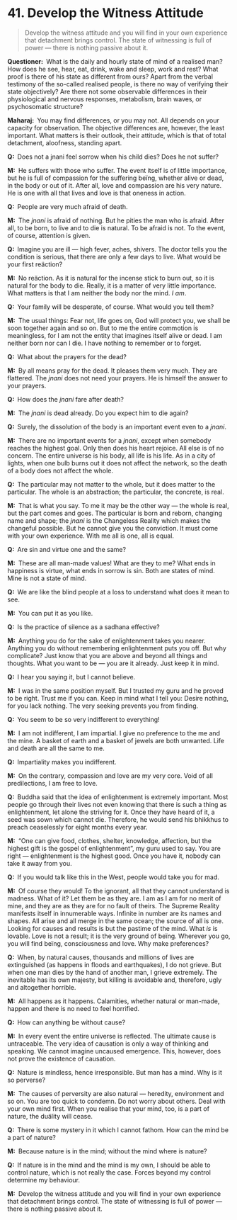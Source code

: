 # 41. Develop the Witness Attitude

>Develop the witness attitude and you will find in your own experience that detachment brings control. 
The state of witnessing is full of power — there is nothing passive about it.

**Questioner:**&ensp;What is the daily and hourly state of mind of a realised man? 
How does he see, hear, eat, drink, wake and sleep, work and rest? 
What proof is there of his state as different from ours? 
Apart from the verbal testimony of the so-called realised people, is there no way of verifying their state objectively? 
Are there not some observable differences in their physiological and nervous responses, metabolism, brain waves, or psychosomatic structure?

**Maharaj:**&ensp;You may find differences, or you may not. 
All depends on your capacity for observation. 
The objective differences are, however, the least important. 
What matters is their outlook, their attitude, which is that of total detachment, aloofness, standing apart.

**Q:**&ensp;Does not a <span data-tippy-content="The knower, especially of the higher knowledge derived from meditation; “closely related to the knowledge of Brahman”.">jnani</span> feel sorrow when his child dies? 
Does he not suffer?

**M:**&ensp;He suffers with those who suffer. 
The event itself is of little importance, but he is full of compassion for the suffering beïng, whether alive or dead, in the body or out of it. 
After all, love and compassion are his very nature. 
He is one with all that lives and love is that oneness in action.

**Q:**&ensp;People are very much afraid of death.

**M:**&ensp;The *jnani* is afraid of nothing. 
But he pities the man who is afraid. 
After all, to be born, to live and to die is natural. To be afraid is not. 
To the event, of course, attention is given.

**Q:**&ensp;Imagine you are ill — high fever, aches, shivers. 
The doctor tells you the condition is serious, that there are only a few days to live. 
What would be your first reäction?

**M:**&ensp;No reäction. 
As it is natural for the incense stick to burn out, so it is natural for the body to die. 
Really, it is a matter of very little importance. 
What matters is that I am neither the body nor the mind. *I am*.

**Q:**&ensp;Your family will be desperate, of course. 
What would you tell them?

**M:**&ensp;The usual things: Fear not, life goes on, God will protect you, we shall be soon together again and so on. 
But to me the entire commotion is meaningless, for I am not the entity that imagines itself alive or dead. 
I am neither born nor can I die. 
I have nothing to remember or to forget.

**Q:**&ensp;What about the prayers for the dead?

**M:**&ensp;By all means pray for the dead. 
It pleases them very much. 
They are flattered. 
The *jnani* does not need your prayers. 
He is himself the answer to your prayers.

**Q:**&ensp;How does the *jnani* fare after death?

**M:**&ensp;The *jnani* is dead already. 
Do you expect him to die again?

**Q:**&ensp;Surely, the dissolution of the body is an important event even to a *jnani*.

**M:**&ensp;There are no important events for a *jnani*, except when somebody reaches the highest goal. 
Only then does his heart rejoice. 
All else is of no concern. 
The entire universe is his body, all life is his life. As in a city of lights, when one bulb burns out it does not affect the network, so the death of a body does not affect the whole.

**Q:**&ensp;The particular may not matter to the whole, but it does matter to the particular. 
The whole is an abstraction; the particular, the concrete, is real.

**M:**&ensp;That is what you say. To me it may be the other way — the whole is real, but the part comes and goes. 
The particular is born and reborn, changing name and shape; the *jnani* is the Changeless Reality which makes the changeful possible. 
But he cannot give you the conviction. 
It must come with your own experience. 
With me all is one, all is equal.

**Q:**&ensp;Are sin and virtue one and the same?

**M:**&ensp;These are all man-made values! 
What are they to me? 
What ends in happiness is virtue, what ends in sorrow is sin. 
Both are states of mind. 
Mine is not a state of mind.

**Q:**&ensp;We are like the blind people at a loss to understand what does it mean to see.

**M:**&ensp;You can put it as you like.

**Q:**&ensp;Is the practice of silence as a <span data-tippy-content="The practice which produces success, <em>siddhi</em>.">sadhana</span> effective?

**M:**&ensp;Anything you do for the sake of enlightenment takes you nearer. 
Anything you do without remembering enlightenment puts you off. 
But why complicate? 
Just know that you are above and beyond all things and thoughts. 
What you want to be — you are it already. 
Just keep it in mind.

**Q:**&ensp;I hear you saying it, but I cannot believe.

**M:**&ensp;I was in the same position myself. 
But I trusted my <span data-tippy-content="Spiritual teacher, preceptor.">guru</span> and he proved to be right. 
Trust me if you can. 
Keep in mind what I tell you: Desire nothing, for you lack nothing. 
The very seeking prevents you from finding.

**Q:**&ensp;You seem to be so very indifferent to everything!

**M:**&ensp;I am not indifferent, I am impartial. 
I give no preference to the me and the mine. 
A basket of earth and a basket of jewels are both unwanted. 
Life and death are all the same to me.

**Q:**&ensp;Impartiality makes you indifferent.

**M:**&ensp;On the contrary, compassion and love are my very core. 
Void of all predilections, I am free to love.

**Q:**&ensp;Buddha said that the idea of enlightenment is extremely important. 
Most people go through their lives not even knowing that there is such a thing as enlightenment, let alone the striving for it. 
Once they have heard of it, a seed was sown which cannot die. 
Therefore, he would send his <span data-tippy-content="A <em>Bikkhu</em> (Pali) or <em>Bhikshu</em> (sanskrit) is an ordained male Buddhist monastic.">bhikkhu</span>s to preach ceaselessly for eight months every year.

**M:**&ensp;“One can give food, clothes, shelter, knowledge, affection, but the highest gift is the gospel of enlightenment”, my guru used to say. 
You are right — enlightenment is the highest good. 
Once you have it, nobody can take it away from you.

**Q:**&ensp;If you would talk like this in the West, people would take you for mad.

**M:**&ensp;Of course they would! 
To the ignorant, all that they cannot understand is madness. 
What of it? 
Let them be as they are. I am as I am for no merit of mine, and they are as they are for no fault of theirs. 
The Supreme Reality manifests itself in innumerable ways. 
Infinite in number are its names and shapes. 
All arise and all merge in the same ocean; the source of all is one. 
Looking for causes and results is but the pastime of the mind. 
What *is* is lovable. 
Love is not a result; it is the very ground of beïng. 
Wherever you go, you will find beïng, consciousness and love. 
Why make preferences?

**Q:**&ensp;When, by natural causes, thousands and millions of lives are extinguished (as happens in floods and earthquakes), I do not grieve. 
But when one man dies by the hand of another man, I grieve extremely. 
The inevitable has its own majesty, but killing is avoidable and, therefore, ugly and altogether horrible.

**M:**&ensp;All happens as it happens. 
Calamities, whether natural or man-made, happen and there is no need to feel horrified.

**Q:**&ensp;How can anything be without cause?

**M:**&ensp;In every event the entire universe is reflected. 
The ultimate cause is untraceable. 
The very idea of causation is only a way of thinking and speaking. 
We cannot imagine uncaused emergence. 
This, however, does not prove the existence of causation.

**Q:**&ensp;Nature is mindless, hence irresponsible. 
But man has a mind. 
Why is it so perverse?

**M:**&ensp;The causes of perversity are also natural — heredity, environment and so on. 
You are too quick to condemn. 
Do not worry about others. 
Deal with your own mind first. 
When you realise that your mind, too, is a part of nature, the duälity will cease.

**Q:**&ensp;There is some mystery in it which I cannot fathom. 
How can the mind be a part of nature?

**M:**&ensp;Because nature is in the mind; without the mind where is nature?

**Q:**&ensp;If nature is in the mind and the mind is my own, I should be able to control nature, which is not really the case. 
Forces beyond my control determine my behaviour.

**M:**&ensp;Develop the witness attitude and you will find in your own experience that detachment brings control. 
The state of witnessing is full of power — there is nothing passive about it.

<script>
export default {
  props: ["slot-key"],
  mounted () {
    tippy("[data-tippy-content]", {allowHTML: true});
  }
}
</script>